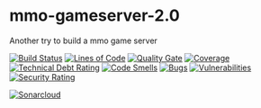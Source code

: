 # mmo-gameserver-2.0

Another try to build a mmo game server

[![Build Status](https://travis-ci.org/JuKu/mmo-gameserver-2.0.svg?branch=master)](https://travis-ci.org/JuKu/mmo-gameserver-2.0)
[![Lines of Code](https://sonarcloud.io/api/project_badges/measure?project=com.jukusoft%3Ammo-gameserver-parent&metric=ncloc)](https://sonarcloud.io/dashboard/index/com.jukusoft%3Ammo-gameserver-parent) 
[![Quality Gate](https://sonarcloud.io/api/project_badges/measure?project=com.jukusoft%3Ammo-gameserver-parent&metric=alert_status)](https://sonarcloud.io/dashboard/index/com.jukusoft%3Ammo-gameserver-parent) 
[![Coverage](https://sonarcloud.io/api/project_badges/measure?project=com.jukusoft%3Ammo-gameserver-parent&metric=coverage)](https://sonarcloud.io/dashboard/index/com.jukusoft%3Ammo-gameserver-parent) 
[![Technical Debt Rating](https://sonarcloud.io/api/project_badges/measure?project=com.jukusoft%3Ammo-gameserver-parent&metric=sqale_index)](https://sonarcloud.io/dashboard/index/com.jukusoft%3Ammo-gameserver-parent) 
[![Code Smells](https://sonarcloud.io/api/project_badges/measure?project=com.jukusoft%3Ammo-gameserver-parent&metric=code_smells)](https://sonarcloud.io/dashboard/index/com.jukusoft%3Ammo-gameserver-parent) 
[![Bugs](https://sonarcloud.io/api/project_badges/measure?project=com.jukusoft%3Ammo-gameserver-parent&metric=bugs)](https://sonarcloud.io/dashboard/index/com.jukusoft%3Ammo-gameserver-parent) 
[![Vulnerabilities](https://sonarcloud.io/api/project_badges/measure?project=com.jukusoft%3Ammo-gameserver-parent&metric=vulnerabilities)](https://sonarcloud.io/dashboard/index/com.jukusoft%3Ammo-gameserver-parent) 
[![Security Rating](https://sonarcloud.io/api/project_badges/measure?project=com.jukusoft%3Ammo-gameserver-parent&metric=security_rating)](https://sonarcloud.io/dashboard/index/com.jukusoft%3Ammo-gameserver-parent) 

[![Sonarcloud](https://sonarcloud.io/api/project_badges/quality_gate?project=com.jukusoft%3Ammo-gameserver-parent)](https://sonarcloud.io/dashboard?id=com.jukusoft%3Ammo-gameserver-parent)
